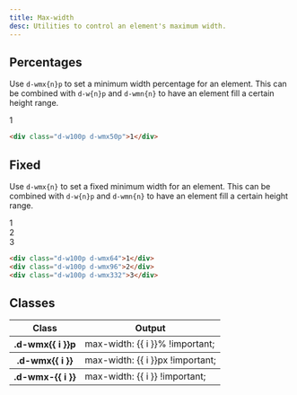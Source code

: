 ```yaml
---
title: Max-width
desc: Utilities to control an element's maximum width.
---
```


## Percentages

Use `d-wmx{n}p` to set a minimum width percentage for an element. This can be combined with `d-w{n}p` and `d-wmn{n}` to have an element fill a certain height range.

<code-well-header class="d-d-flex d-jc-center d-p24 d-bgc-purple-100 d-bgo50 d-w100p d-flow16" custom>
  <div class="d-fl-center d-py16 d-px8 d-w100p d-wmx50p d-bgc-purple-300 d-bar4 d-fs-300 d-fw-bold d-ta-center">1</div>
</code-well-header>

```html
<div class="d-w100p d-wmx50p">1</div>
```

## Fixed

Use `d-wmx{n}` to set a fixed minimum width for an element. This can be combined with `d-w{n}p` and `d-wmn{n}` to have an element fill a certain height range.

<code-well-header class="d-d-flex d-jc-center d-p24 d-bgc-magenta-100 d-bgo50 d-w100p d-flow16 d-of-y-scroll" custom>
  <div class="d-fl-center d-py16 d-px8 d-w100p d-h64 d-wmx64 d-bgc-magenta-100 d-bar4 d-fs-300 d-fw-bold d-ta-center">1</div>
  <div class="d-fl-center d-py16 d-px8 d-w100p d-h64 d-wmx96 d-bgc-magenta-100 d-bar4 d-fs-300 d-fw-bold d-ta-center">2</div>
  <div class="d-fl-center d-py16 d-px8 d-w100p d-h64 d-wmx332 d-bgc-magenta-100 d-bar4 d-fs-300 d-fw-bold d-ta-center">3</div>
</code-well-header>

```html
<div class="d-w100p d-wmx64">1</div>
<div class="d-w100p d-wmx96">2</div>
<div class="d-w100p d-wmx332">3</div>
```

<script setup>
  import { percentage, fixed, other } from '@data/width-height.json';
</script>

## Classes

<div class="d-h464 d-of-y-scroll d-bb d-bc-black-200">
  <table class="d-table dialtone-doc-table">
    <thead>
      <tr>
        <th scope="col" class="d-w30p">Class</th>
        <th scope="col">Output</th>
      </tr>
    </thead>
    <tbody>
      <tr v-for="i in percentage">
        <th scope="row" class="d-ff-mono d-fc-purple-400 d-fw-normal d-fs-100">.d-wmx{{ i }}p</th>
        <td class="d-ff-mono d-fc-orange-500 d-fs-100">max-width: {{ i }}% !important;</td>
      </tr>
    </tbody>
    <tbody>
      <tr v-for="i in fixed">
        <th scope="row" class="d-ff-mono d-fc-purple-400 d-fw-normal d-fs-100">.d-wmx{{ i }}</th>
        <td class="d-ff-mono d-fc-orange-500 d-fs-100">max-width: {{ i }}px !important;</td>
      </tr>
    </tbody>
    <tbody>
      <tr v-for="i in other">
        <th scope="row" class="d-ff-mono d-fc-purple-400 d-fw-normal d-fs-100">.d-wmx-{{ i }}</th>
        <td class="d-ff-mono d-fc-orange-500 d-fs-100">max-width: {{ i }} !important;</td>
      </tr>
    </tbody>
  </table>
</div>

